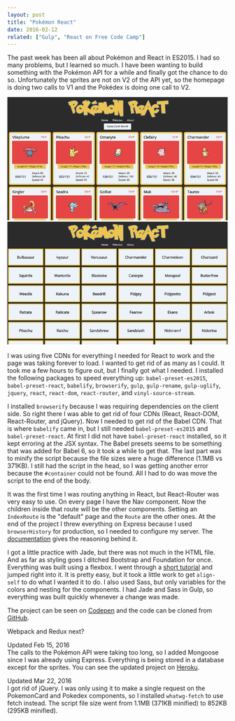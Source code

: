 ```yaml
---
layout: post
title: "Pokémon React"
date: 2016-02-12
related: ["Gulp", "React on Free Code Camp"]
---
```

The past week has been all about Pokémon and React in ES2015. I had so many problems, but I learned so much. I have been wanting to build something with the Pokémon API for a while and finally got the chance to do so. Unfortunately the sprites are not on V2 of the API yet, so the homepage is doing two calls to V1 and the Pokédex is doing one call to V2.

<img src="/assets/images/pokemon-1.png">

<img src="/assets/images/pokemon-2.png">

I was using five CDNs for everything I needed for React to work and the page was taking forever to load. I wanted to get rid of as many as I could. It took me a few hours to figure out, but I finally got what I needed. I installed the following packages to speed everything up: `babel-preset-es2015`, `babel-preset-react`, `babelify`, `browserify`, `gulp`, `gulp-rename`, `gulp-uglify`, `jquery`, `react`, `react-dom`, `react-router`, and `vinyl-source-stream`.

<script src="https://gist.github.com/thomasvaeth/6186a9a6c22b14fb9c43.js"></script>
<script src="https://gist.github.com/thomasvaeth/e7cf3ce2588960c5a709.js"></script>

I installed `browserify` because I was requiring dependencies on the client side. So right there I was able to get rid of four CDNs (React, React-DOM, React-Router, and jQuery). Now I needed to get rid of the Babel CDN. That is where `babelify` came in, but I still needed `babel-preset-es2015` and `babel-preset-react`. At first I did not have `babel-preset-react` installed, so it kept erroring at the JSX syntax. The Babel presets seems to be something that was added for Babel 6, so it took a while to get that. The last part was to minify the script because the file sizes were a huge difference (1.1MB vs 371KB). I still had the script in the head, so I was getting another error because the `#container` could not be found. All I had to do was move the script to the end of the body.

<script src="https://gist.github.com/thomasvaeth/5c9c1a238184a298765f.js"></script>

It was the first time I was routing anything in React, but React-Router was very easy to use. On every page I have the Nav component. Now the children inside that route will be the other components. Setting an `IndexRoute` is the "default" page and the `Route` are the other ones. At the end of the project I threw everything on Express because I used `browserHistory` for production, so I needed to configure my server. The <a href="https://github.com/reactjs/react-router/blob/latest/docs/guides/Histories.md" target="_blank">documentation</a> gives the reasoning behind it.

I got a little practice with Jade, but there was not much in the HTML file. And as far as styling goes I ditched Bootstrap and Foundation for once. Everything was built using a flexbox. I went through a <a href="http://flexboxfroggy.com/" target="_blank">short tutorial</a> and jumped right into it. It is pretty easy, but it took a little work to get `align-self` to do what I wanted it to do. I also used Sass, but only variables for the colors and nesting for the components. I had Jade and Sass in Gulp, so everything was built quickly whenever a change was made.

The project can be seen on <a href="http://codepen.io/thomasvaeth/full/obJZqb/" target="_blank">Codepen</a> and the code can be cloned from <a href="https://github.com/thomasvaeth/pokemon-react" target="_blank">GitHub</a>.

Webpack and Redux next?

Updated Feb 15, 2016<br>
The calls to the Pokémon API were taking too long, so I added Mongoose since I was already using Express. Everything is being stored in a database except for the sprites. You can see the updated project on <a href="http://pokemon-react.herokuapp.com/" target="_blank">Heroku</a>.

Updated Mar 22, 2016<br>
I got rid of jQuery. I was only using it to make a single request on the PokemonCard and Pokedex components, so I installed `whatwg-fetch` to use fetch instead. The script file size went from 1.1MB (371KB minified) to 852KB (295KB minified).
